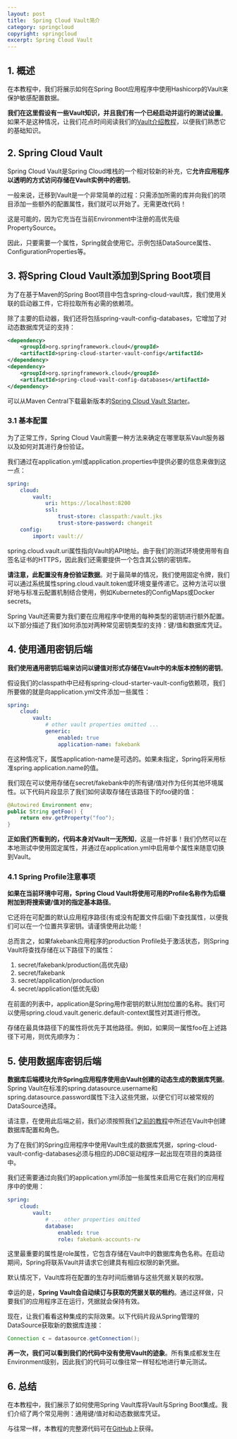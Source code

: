 ```yaml
---
layout: post
title:  Spring Cloud Vault简介
category: springcloud
copyright: springcloud
excerpt: Spring Cloud Vault
---
```


## 1. 概述

在本教程中，我们将展示如何在Spring Boot应用程序中使用Hashicorp的Vault来保护敏感配置数据。

**我们在这里假设有一些Vault知识，并且我们有一个已经启动并运行的测试设置**。如果不是这种情况，让我们花点时间阅读我们的[Vault介绍教程](https://www.baeldung.com/vault)，以便我们熟悉它的基础知识。

## 2. Spring Cloud Vault

Spring Cloud Vault是Spring Cloud堆栈的一个相对较新的补充，它**允许应用程序以透明的方式访问存储在Vault实例中的密钥**。

一般来说，迁移到Vault是一个非常简单的过程：只需添加所需的库并向我们的项目添加一些额外的配置属性，我们就可以开始了。无需更改代码！

这是可能的，因为它充当在当前Environment中注册的高优先级PropertySource。

因此，只要需要一个属性，Spring就会使用它。示例包括DataSource属性、ConfigurationProperties等。

## 3. 将Spring Cloud Vault添加到Spring Boot项目

为了在基于Maven的Spring Boot项目中包含spring-cloud-vault库，我们使用关联的启动器工件，它将拉取所有必需的依赖项。

除了主要的启动器，我们还将包括spring-vault-config-databases，它增加了对动态数据库凭证的支持：

```xml
<dependency>
    <groupId>org.springframework.cloud</groupId>
    <artifactId>spring-cloud-starter-vault-config</artifactId>
</dependency>
<dependency>
    <groupId>org.springframework.cloud</groupId>
    <artifactId>spring-cloud-vault-config-databases</artifactId>
</dependency>
```

可以从Maven Central下载最新版本的[Spring Cloud Vault Starter](https://central.sonatype.com/artifact/org.springframework.cloud/spring-cloud-starter-vault-config/4.0.0)。

### 3.1 基本配置

为了正常工作，Spring Cloud Vault需要一种方法来确定在哪里联系Vault服务器以及如何对其进行身份验证。

我们通过在application.yml或application.properties中提供必要的信息来做到这一点：

```yaml
spring:
    cloud:
        vault:
            uri: https://localhost:8200
            ssl:
                trust-store: classpath:/vault.jks
                trust-store-password: changeit
    config:
        import: vault:// 
```

spring.cloud.vault.uri属性指向Vault的API地址。由于我们的测试环境使用带有自签名证书的HTTPS，因此我们还需要提供一个包含其公钥的密钥库。

**请注意，此配置没有身份验证数据**。对于最简单的情况，我们使用固定令牌，我们可以通过系统属性spring.cloud.vault.token或环境变量传递它。这种方法可以很好地与标准云配置机制结合使用，例如Kubernetes的ConfigMaps或Docker secrets。

Spring Vault还需要为我们要在应用程序中使用的每种类型的密钥进行额外配置。以下部分描述了我们如何添加对两种常见密钥类型的支持：键/值和数据库凭证。

## 4. 使用通用密钥后端

**我们使用通用密钥后端来访问以键值对形式存储在Vault中的未版本控制的密钥**。

假设我们的classpath中已经有spring-cloud-starter-vault-config依赖项，我们所要做的就是向application.yml文件添加一些属性：

```yaml
spring:
    cloud:
        vault:
            # other vault properties omitted ...
            generic:
                enabled: true
                application-name: fakebank
```

在这种情况下，属性application-name是可选的。如果未指定，Spring将采用标准spring.application.name的值。

我们现在可以使用存储在secret/fakebank中的所有键/值对作为任何其他环境属性。以下代码片段显示了我们如何读取存储在该路径下的foo键的值：

```java
@Autowired Environment env;
public String getFoo() {
    return env.getProperty("foo");
}
```

**正如我们所看到的，代码本身对Vault一无所知**，这是一件好事！我们仍然可以在本地测试中使用固定属性，并通过在application.yml中启用单个属性来随意切换到Vault。

### 4.1 Spring Profile注意事项

**如果在当前环境中可用，Spring Cloud Vault将使用可用的Profile名称作为后缀附加到将搜索键/值对的指定基本路径**。

它还将在可配置的默认应用程序路径(有或没有配置文件后缀)下查找属性，以便我们可以在一个位置共享密钥。请谨慎使用此功能！

总而言之，如果fakebank应用程序的production Profile处于激活状态，则Spring Vault将查找存储在以下路径下的属性：

1.  secret/fakebank/production(高优先级)
2.  secret/fakebank
3.  secret/application/production
4.  secret/application(低优先级)

在前面的列表中，application是Spring用作密钥的默认附加位置的名称。我们可以使用spring.cloud.vault.generic.default-context属性对其进行修改。

存储在最具体路径下的属性将优先于其他路径。例如，如果同一属性foo在上述路径下可用，则优先顺序为：

## 5. 使用数据库密钥后端

**数据库后端模块允许Spring应用程序使用由Vault创建的动态生成的数据库凭据**。Spring Vault在标准的spring.datasource.username和spring.datasource.password属性下注入这些凭据，以便它们可以被常规的DataSource选择。

请注意，在使用此后端之前，我们必须按照我们[之前的教程](https://www.baeldung.com/vault)中所述在Vault中创建数据库配置和角色。

为了在我们的Spring应用程序中使用Vault生成的数据库凭据，spring-cloud-vault-config-databases必须与相应的JDBC驱动程序一起出现在项目的类路径中。

我们还需要通过向我们的application.yml添加一些属性来启用它在我们的应用程序中的使用：

```yaml
spring:
    cloud:
        vault:
            # ... other properties omitted
            database:
                enabled: true
                role: fakebank-accounts-rw
```

这里最重要的属性是role属性，它包含存储在Vault中的数据库角色名称。在启动期间，Spring将联系Vault并请求它创建具有相应权限的新凭据。

默认情况下，Vault库将在配置的生存时间后撤销与这些凭据关联的权限。

幸运的是，**Spring Vault会自动续订与获取的凭据关联的租约**。通过这样做，只要我们的应用程序正在运行，凭据就会保持有效。

现在，让我们看看这种集成的实际效果。以下代码片段从Spring管理的DataSource获取新的数据库连接：

```java
Connection c = datasource.getConnection();
```

**再一次，我们可以看到我们的代码中没有使用Vault的迹象**。所有集成都发生在Environment级别，因此我们的代码可以像往常一样轻松地进行单元测试。

## 6. 总结

在本教程中，我们展示了如何使用Spring Vault库将Vault与Spring Boot集成。我们介绍了两个常见用例：通用键/值对和动态数据库凭证。

与往常一样，本教程的完整源代码可在[GitHub](https://github.com/tuyucheng7/taketoday-tutorial4j/tree/master/spring-cloud-modules/spring-cloud-vault)上获得。